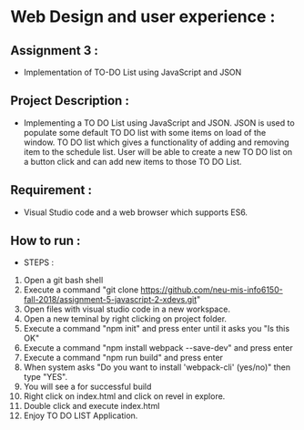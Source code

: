 # Web Design and user experience :
## Assignment 3 : 
* Implementation of TO-DO List using JavaScript and JSON 

## Project Description : 
* Implementing a TO DO List using JavaScript and JSON. JSON is used to populate some default TO DO list with some items on load of the window. TO DO list which gives a functionality of adding and removing item to the schedule list. User will be able to create a new TO DO list on a button click and can add new items to those TO DO List. 


## Requirement :
* Visual Studio code and a web browser which supports ES6. 


## How to run :
* STEPS :
1. Open a git bash shell
1. Execute a command "git clone https://github.com/neu-mis-info6150-fall-2018/assignment-5-javascript-2-xdevs.git"
1. Open files with visual studio code in a new workspace. 
1. Open a new teminal by right clicking on project folder.
1. Execute a command "npm init" and press enter until it asks you "Is this OK"
1. Execute a command "npm install webpack --save-dev" and press enter
1. Execute a command "npm run build" and press enter
1. When system asks "Do you want to install 'webpack-cli' (yes/no)" then type "YES".
1. You will see a for successful build
1. Right click on index.html and click on revel in explore.
1. Double click and execute index.html
1. Enjoy TO DO LIST Application.
